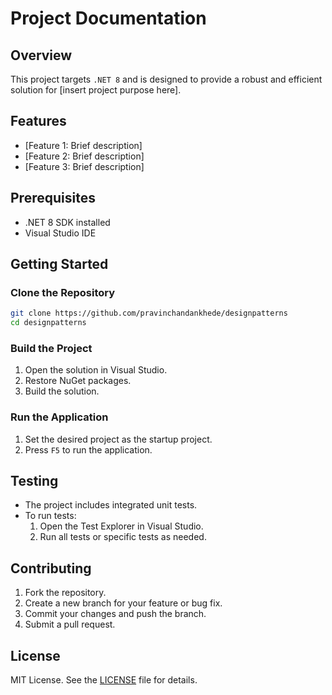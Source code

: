  
# Project Documentation  

## Overview  
This project targets `.NET 8` and is designed to provide a robust and efficient solution for [insert project purpose here].  

## Features  
- [Feature 1: Brief description]  
- [Feature 2: Brief description]  
- [Feature 3: Brief description]  

## Prerequisites  
- .NET 8 SDK installed  
- Visual Studio IDE  

## Getting Started  

### Clone the Repository  

```bash
git clone https://github.com/pravinchandankhede/designpatterns
cd designpatterns
```


### Build the Project  
1. Open the solution in Visual Studio.  
2. Restore NuGet packages.  
3. Build the solution.  

### Run the Application  
1. Set the desired project as the startup project.  
2. Press `F5` to run the application.  

## Testing  
- The project includes integrated unit tests.  
- To run tests:  
  1. Open the Test Explorer in Visual Studio.  
  2. Run all tests or specific tests as needed.  

## Contributing  
1. Fork the repository.  
2. Create a new branch for your feature or bug fix.  
3. Commit your changes and push the branch.  
4. Submit a pull request.  

## License  
MIT License. See the [LICENSE](https://github.com/pravinchandankhede/designpatterns/blob/main/LICENSE) file for details.

